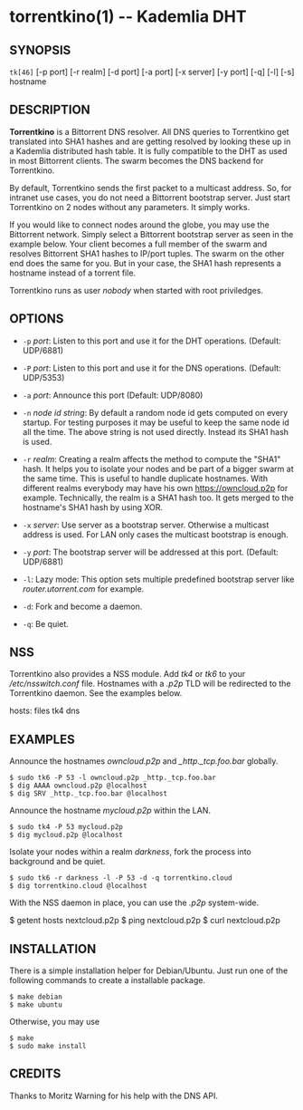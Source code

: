 torrentkino(1) -- Kademlia DHT
==============================

## SYNOPSIS

`tk[46]` [-p port] [-r realm] [-d port] [-a port] [-x server] [-y port] [-q] [-l] [-s] hostname

## DESCRIPTION

**Torrentkino** is a Bittorrent DNS resolver. All DNS queries to Torrentkino get
translated into SHA1 hashes and are getting resolved by looking these up in a
Kademlia distributed hash table. It is fully compatible to the DHT as used in
most Bittorrent clients. The swarm becomes the DNS backend for Torrentkino.

By default, Torrentkino sends the first packet to a multicast address. So, for
intranet use cases, you do not need a Bittorrent bootstrap server. Just start
Torrentkino on 2 nodes without any parameters. It simply works.

If you would like to connect nodes around the globe, you may use the Bittorrent
network. Simply select a Bittorrent bootstrap server as seen in the example
below. Your client becomes a full member of the swarm and resolves Bittorrent
SHA1 hashes to IP/port tuples. The swarm on the other end does the same for you.
But in your case, the SHA1 hash represents a hostname instead of a torrent file.

Torrentkino runs as user *nobody* when started with root priviledges.

## OPTIONS

  * `-p` *port*:
	Listen to this port and use it for the DHT operations. (Default: UDP/6881)

  * `-P` *port*:
	Listen to this port and use it for the DNS operations. (Default: UDP/5353)

  * `-a` *port*:
	Announce this port (Default: UDP/8080)

  * `-n` *node id string*:
	By default a random node id gets computed on every startup. For testing
	purposes it may be useful to keep the same node id all the time. The above
	string is not used directly. Instead its SHA1 hash is used.

  * `-r` *realm*:
	Creating a realm affects the method to compute the "SHA1" hash. It helps
	you to isolate your nodes and be part of a bigger swarm at the same time.
	This is useful to handle duplicate hostnames. With different realms
	everybody may have his own https://owncloud.p2p for example.
	Technically, the realm is a SHA1 hash too. It gets merged to the hostname's
	SHA1 hash by using XOR.

  * `-x` *server*:
	Use server as a bootstrap server. Otherwise a multicast address is used.
	For LAN only cases the multicast bootstrap is enough.

  * `-y` *port*:
	The bootstrap server will be addressed at this port. (Default: UDP/6881)

  * `-l`:
	Lazy mode: This option sets multiple predefined bootstrap server like
	*router.utorrent.com* for example.

  * `-d`:
	Fork and become a daemon.

  * `-q`:
	Be quiet.

## NSS

Torrentkino also provides a NSS module. Add *tk4* or *tk6* to your
*/etc/nsswitch.conf* file. Hostnames with a *.p2p* TLD will be redirected to the
Torrentkino daemon. See the examples below.

  hosts:          files tk4 dns

## EXAMPLES

Announce the hostnames *owncloud.p2p* and *\_http.\_tcp.foo.bar* globally.

	$ sudo tk6 -P 53 -l owncloud.p2p _http._tcp.foo.bar
	$ dig AAAA owncloud.p2p @localhost
	$ dig SRV _http._tcp.foo.bar @localhost

Announce the hostname *mycloud.p2p* within the LAN.

	$ sudo tk4 -P 53 mycloud.p2p
	$ dig mycloud.p2p @localhost

Isolate your nodes within a realm *darkness*, fork the process into background
and be quiet.

	$ sudo tk6 -r darkness -l -P 53 -d -q torrentkino.cloud
	$ dig torrentkino.cloud @localhost

With the NSS daemon in place, you can use the *.p2p* system-wide.

  $ getent hosts nextcloud.p2p
	$ ping nextcloud.p2p
	$ curl nextcloud.p2p

## INSTALLATION

There is a simple installation helper for Debian/Ubuntu. Just run one of the
following commands to create a installable package.

	$ make debian
	$ make ubuntu

Otherwise, you may use

	$ make
	$ sudo make install

## CREDITS

Thanks to Moritz Warning for his help with the DNS API.

